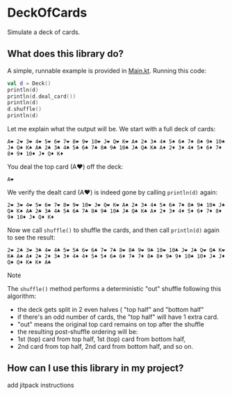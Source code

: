 # DeckOfCards
Simulate a deck of cards.

## What does this library do?

A simple, runnable example is provided in [Main.kt](src/main/kotlin/org/example/Main.kt). Running this code:
```kotlin
val d = Deck()
println(d)
println(d.deal_card())
println(d)
d.shuffle()
println(d)
```

Let me explain what the output will be. We start with a full deck of cards:

```text
A❤ 2❤ 3❤ 4❤ 5❤ 6❤ 7❤ 8❤ 9❤ 10❤ J❤ Q❤ K❤ A♠ 2♠ 3♠ 4♠ 5♠ 6♠ 7♠ 8♠ 9♠ 10♠ J♠ Q♠ K♠ A♣ 2♣ 3♣ 4♣ 5♣ 6♣ 7♣ 8♣ 9♣ 10♣ J♣ Q♣ K♣ A♦ 2♦ 3♦ 4♦ 5♦ 6♦ 7♦ 8♦ 9♦ 10♦ J♦ Q♦ K♦
```

You deal the top card (A❤) off the deck:

```text
A❤
```

We verify the dealt card (A❤) is indeed gone by calling `println(d)` again:
```text
2❤ 3❤ 4❤ 5❤ 6❤ 7❤ 8❤ 9❤ 10❤ J❤ Q❤ K❤ A♠ 2♠ 3♠ 4♠ 5♠ 6♠ 7♠ 8♠ 9♠ 10♠ J♠ Q♠ K♠ A♣ 2♣ 3♣ 4♣ 5♣ 6♣ 7♣ 8♣ 9♣ 10♣ J♣ Q♣ K♣ A♦ 2♦ 3♦ 4♦ 5♦ 6♦ 7♦ 8♦ 9♦ 10♦ J♦ Q♦ K♦
```

Now we call `shuffle()` to shuffle the cards, and then call `println(d)` again to see the result:
```text
2❤ 2♣ 3❤ 3♣ 4❤ 4♣ 5❤ 5♣ 6❤ 6♣ 7❤ 7♣ 8❤ 8♣ 9❤ 9♣ 10❤ 10♣ J❤ J♣ Q❤ Q♣ K❤ K♣ A♠ A♦ 2♠ 2♦ 3♠ 3♦ 4♠ 4♦ 5♠ 5♦ 6♠ 6♦ 7♠ 7♦ 8♠ 8♦ 9♠ 9♦ 10♠ 10♦ J♠ J♦ Q♠ Q♦ K♠ K♦ A♣
```

> [!NOTE]  
> The `shuffle()` method performs a deterministic "out" shuffle following this algorithm:
> * the deck gets split in 2 even halves ( "top half" and "bottom half"
> * if there's an odd number of cards, the "top half" will have 1 extra card.
> * "out" means the original top card remains on top after the shuffle
> * the resulting post-shuffle ordering will be:
> * 1st (top) card from top half, 1st (top) card from bottom half,
> * 2nd card from top half, 2nd card from bottom half, and so on.

## How can I use this library in my project?

add jitpack instructions 